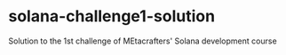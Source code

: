 # solana-challenge1-solution
Solution to the 1st challenge of MEtacrafters' Solana development course
